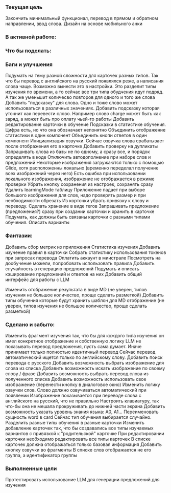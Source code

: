 
### Текущая цель

Закончить минимальный функционал, перевод в прямом и обратном направлении, ввод слова.
Дизайн на основе мобильного анки

### В активной работе:


### Что бы поделать:


### Баги и улучшения

Подумать на тему разной сложности для карточек разных типов. Так что бы перевод с английского на русский появлялся реже, а написания слова чаще. Возможно вынести это в настройки. Это разделит типы изучения по времени, а то сейчас все три типа обудчения идут подряд. А так же уменьшит количесво повторов для одного и того же слова
Добавить "подсказку" для слова. Одно и тоже слово может использоваться в различных значениях. Добавить подсказку которая уточнит как перевести слово. Например слово charge может быть как заряд, а может быть про оплату чьей-то работы
Добавить редактирование карточки в обучение
Подсказки в статистике обучения. Цифра есть, но что она обозначает непонятно
Объединить отображение статистики в один компонент
Объединить кнопи ответов в один компонент
Инициализация озвучки. Сейчас озвучка слова срабатывает после отображения его в карточке
Добавить проверку на дупликаты
Запрашивать слова из базы не по одному, а сразу все, и порядок определять в коде
Отключить автодополнение при наборе слов и предложений
Некоторые изображения загружаются только с помощью Glide, хотя расположенны локально (временно переделал получение всех изображений через него)
Есть ошибка при использовании локального изображения, изображение не отображается в режиме проверки
Убрать кнопку сохранения из настроек, сохранять сразу
Удалить learningMode таблицу
Приложение падает при выборе большого изображения для слов, надо проверять размер и при необходимости обрезать
Из корточки убрать привязку к слову и переводу. Сделать хранение в виде тегов
Запрашивать предложение (предложения?) сразу при создании карточки и хранить в карточке
Подумать, как должны быть связаны карточки с разными типами обучения. Описать варианты

### Фантазии:

Добавить сбор метрик из приложения
Статистика изучения
Добавить изучение правил в карточки
Собрать статистику использования токенов при запросах перевода
Оплатить аккаунт в миистрале
Посмотреть на дообучение можели, попробовать использовать правила
Добавить случайность в генерацию предложений
Подумать и описать кэширование предложений и ответов на них
Добавить общий интерфейс для работы с LLM

Изменить отображение результата в виде MD (не уверен, типов изучения не большое количество, проще сделать разметкой)
Добавить типы обучения которые будут хранить шаблон для MD отображение (не уверен, типов изучения не большое количество, проще сделать разметкой)

### Сделано и забыто:

Изменить фрагмент изучения так, что бы для кождого типа изучения он имел конкретное отображение и собственную логику
LLM не показывать перевод предложения, пусть сама думает. Иначе принимает только полностью идентичный перевод
Сейчас перевод автоматический ищется только по английскому слову. Добавить поиск перевода с русского
Добавить возможность выбрать изображение для слова из списка
Добавить возможность искать изображение по своему слову / фразе
Добавить возможность выбрать перевод слова из полученного списка
Добавить возможность использовать свое изображение (перенести кнопку в диалоговое окно)
Изменить логику озвучки слов. Слово должно озвучиваться автоматический при появлении
Изображение показывается при переводе слова с английского на русский, что не правильно
Настроить клавиатуру, так что-бы она не мешала прокруживать до нижней части экрана
Добавить возможность указать уровень знания языка: A0, A1...
Переименовать сущность word в card
Сейчас тип обучения выбирается случайно. Разделить разные типы обучения в разные карточки
Изменить добавление карточек так, что бы создавались все типы изучаемых вариантов с привязкой к "родительской" карточке
При редактировании карточки необходимо редактировать все типы карточек
В списке карточек должна отображаться только базовая информация
Добавить кнопку озвучки во фрагменты
В списке слов отображается не его группа, а идентификатор группы

### Выполненные цели

Протестировать использование LLM для генерации предложений для изучения